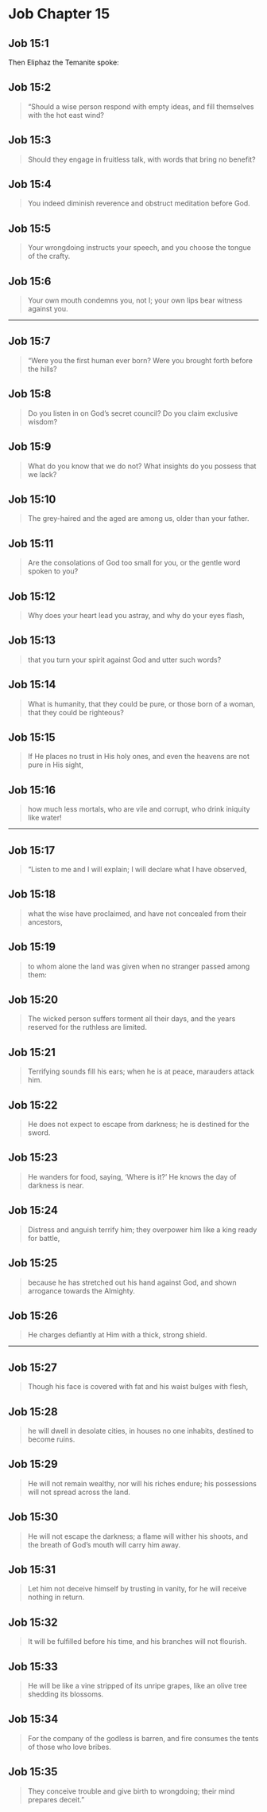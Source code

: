 # Job Chapter 15

## Job 15:1

Then Eliphaz the Temanite spoke:

## Job 15:2

> “Should a wise person respond with empty ideas,
> and fill themselves with the hot east wind?

## Job 15:3

> Should they engage in fruitless talk,
> with words that bring no benefit?

## Job 15:4

> You indeed diminish reverence
> and obstruct meditation before God.

## Job 15:5

> Your wrongdoing instructs your speech,
> and you choose the tongue of the crafty.

## Job 15:6

> Your own mouth condemns you, not I;
> your own lips bear witness against you.

---

## Job 15:7

> “Were you the first human ever born?
> Were you brought forth before the hills?

## Job 15:8

> Do you listen in on God’s secret council?
> Do you claim exclusive wisdom?

## Job 15:9

> What do you know that we do not?
> What insights do you possess that we lack?

## Job 15:10

> The grey-haired and the aged are among us,
> older than your father.

## Job 15:11

> Are the consolations of God too small for you,
> or the gentle word spoken to you?

## Job 15:12

> Why does your heart lead you astray,
> and why do your eyes flash,

## Job 15:13

> that you turn your spirit against God
> and utter such words?

## Job 15:14

> What is humanity, that they could be pure,
> or those born of a woman, that they could be righteous?

## Job 15:15

> If He places no trust in His holy ones,
> and even the heavens are not pure in His sight,

## Job 15:16

> how much less mortals, who are vile and corrupt,
> who drink iniquity like water!

---

## Job 15:17

> “Listen to me and I will explain;
> I will declare what I have observed,

## Job 15:18

> what the wise have proclaimed,
> and have not concealed from their ancestors,

## Job 15:19

> to whom alone the land was given
> when no stranger passed among them:

## Job 15:20

> The wicked person suffers torment all their days,
> and the years reserved for the ruthless are limited.

## Job 15:21

> Terrifying sounds fill his ears;
> when he is at peace, marauders attack him.

## Job 15:22

> He does not expect to escape from darkness;
> he is destined for the sword.

## Job 15:23

> He wanders for food, saying, ‘Where is it?’
> He knows the day of darkness is near.

## Job 15:24

> Distress and anguish terrify him;
> they overpower him like a king ready for battle,

## Job 15:25

> because he has stretched out his hand against God,
> and shown arrogance towards the Almighty.

## Job 15:26

> He charges defiantly at Him with a thick, strong shield.

---

## Job 15:27

> Though his face is covered with fat
> and his waist bulges with flesh,

## Job 15:28

> he will dwell in desolate cities,
> in houses no one inhabits,
> destined to become ruins.

## Job 15:29

> He will not remain wealthy, nor will his riches endure;
> his possessions will not spread across the land.

## Job 15:30

> He will not escape the darkness;
> a flame will wither his shoots,
> and the breath of God’s mouth will carry him away.

## Job 15:31

> Let him not deceive himself
> by trusting in vanity, for he will receive nothing in return.

## Job 15:32

> It will be fulfilled before his time,
> and his branches will not flourish.

## Job 15:33

> He will be like a vine stripped of its unripe grapes,
> like an olive tree shedding its blossoms.

## Job 15:34

> For the company of the godless is barren,
> and fire consumes the tents of those who love bribes.

## Job 15:35

> They conceive trouble and give birth to wrongdoing;
> their mind prepares deceit.”

